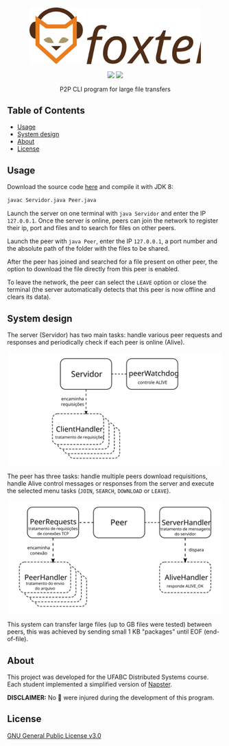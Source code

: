 <p align="center">
  <a href="https://github.com/pi-etro/foxter">
    <img src="https://raw.githubusercontent.com/pi-etro/foxter/main/img/foxter.svg" width="400">
  </a>
</p>
<p align="center">
    <a href="https://www.java.com" alt="Made with Java">
        <img src="https://img.shields.io/badge/Made%20with-Java-B07219.svg" /></a>
    <a href="https://www.gnu.org/licenses/gpl-3.0.html" alt="GPLv3">
        <img src="https://img.shields.io/badge/License-GPLv3-CB0000.svg" /></a>
</p>

<div align="center">
  P2P CLI program for large file transfers
</div>


## Table of Contents

* [Usage](#usage)
* [System design](#system-design)
* [About](#about)
* [License](#license)

## Usage

Download the source code [here](https://github.com/pi-etro/foxter/archive/main.zip) and compile it with JDK 8:

```bash
javac Servidor.java Peer.java
```

Launch the server on one terminal with `java Servidor` and enter the IP `127.0.0.1`. Once the server is online, peers can join the network to register their ip, port and files and to search for files on other peers.

Launch the peer with `java Peer`, enter the IP `127.0.0.1`, a port number and the absolute path of the folder with the files to be shared.

After the peer has joined and searched for a file present on other peer, the option to download the file directly from this peer is enabled.

To leave the network, the peer can select the `LEAVE` option or close the terminal (the server automatically detects that this peer is now offline and clears its data).

## System design

The server (Servidor) has two main tasks: handle various peer requests and responses and periodically check if each peer is online (Alive).

<p align="center">
    <img src="https://raw.githubusercontent.com/pi-etro/foxter/main/img/server.svg" alt="Server Design" width="500">
</p>

The peer has three tasks: handle multiple peers download requisitions, handle Alive control messages or responses from the server and execute the selected menu tasks (`JOIN`, `SEARCH`, `DOWNLOAD` or `LEAVE`).

<p align="center">
    <img src="https://raw.githubusercontent.com/pi-etro/foxter/main/img/peer.svg" alt="Server Design" width="500">
</p>

This system can transfer large files (up to GB files were tested) between peers, this was achieved by sending small 1 KB "packages" until EOF (end-of-file).

## About

This project was developed for the UFABC Distributed Systems course. Each student implemented a simplified version of [Napster](https://en.wikipedia.org/wiki/Napster_(pay_service)).

**DISCLAIMER:** No 🦊 were injured during the development of this program.

## License
[GNU General Public License v3.0](https://www.gnu.org/licenses/gpl-3.0.html)
